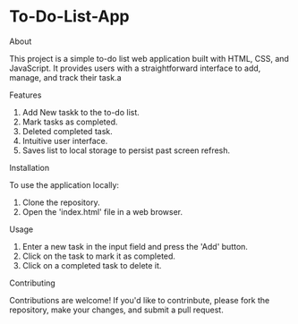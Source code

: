 # To-Do-List-App

About

This project is a simple to-do list web application built with HTML, CSS, and JavaScript. It provides
users with a straightforward interface to add, manage, and track their task.a

Features

1. Add New taskk to the to-do list.
2. Mark tasks as completed.
3. Deleted completed task.
4. Intuitive user interface.
5. Saves list to local storage to persist past screen refresh.

Installation

To use the application locally:

1. Clone the repository.
2. Open the 'index.html' file in a web browser.

Usage

1. Enter a new task in the input field and press the 'Add' button.
2. Click on the task to mark it as completed.
3. Click on a completed task to delete it.

Contributing

Contributions are welcome! If you'd like to contrinbute, please fork the repository, make your
changes, and submit a pull request.